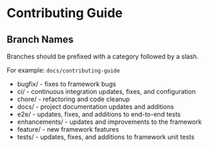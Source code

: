 # Contributing Guide

## Branch Names
Branches should be prefixed with a category followed by a slash.

For example: `docs/contributing-guide`

* bugfix/ - fixes to framework bugs
* ci/ - continuous integration updates, fixes, and configuration
* chore/ - refactoring and code cleanup
* docs/ - project documentation updates and additions
* e2e/ - updates, fixes, and additions to end-to-end tests
* enhancements/ - updates and improvements to the framework
* feature/ - new framework features
* tests/ - updates, fixes, and additions to framework unit tests
